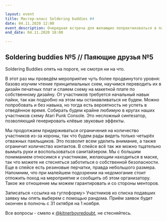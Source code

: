 ```yaml
---

layout: event
title: Мастер-класс Soldering buddies #4
date: 04.11.2020 12:00
event_description: Очередная встреча для желающих попрактиковаться в пайке.
end_date: 04.11.2020 18:00

---
```

## Soldering buddies №5 // Паяющие друзья №5

Soldering Buddies опять на пороге, не смотря ни на что.

В этот раз мы проведём мероприятие чуть более продвинутого уровня: базово изучим чтение принципиальных схем, научимся переводить их в дизайн печатных плат и спаяем схему на макетной плате по собственному дизайну.
От участников требуется начальный навык пайки, так как подробно на этом мы останавливаться не будем. Можно попробовать и без навыка, но тогда есть вероятность не успеть в отведённое время.
Собирать будем крайне любимую в кругах наших участников схему Atari Punk Console. Это несложный синтезатор, позволяющий генерировать клёвые звуковые эффекты.

Мы продолжаем придерживаться ограничения на количество участников из-за короны, так что будем рады видеть только четырёх отважных паяльщиков. Это позволит всем уделить внимание, а также ограничит количество контактов.
В спейсе всё так же можно тщательно вымыть руки и воспользоваться санитайзером. Мы с большим пониманием относимся к участникам, желающим находиться в маске, так что можете не стесняться заботиться о собственной безопасности. Еще в спейсе есть резиновые перчатки, правда небольшого размера.
Напомним, что при малейшем подозрении на недомогание стоит отложить поход на мероприятие и сообщить об этом организатору. Такое же отношение мы можем гарантировать и со стороны менторов.

Записаться <ссылка на гуглоформу>
Участников из списка подавших заявку мы опять выберем с помощью рандома. Приём заявок будет окончен в полночь с 31 октября на 1 ноября.

Все вопросы - смело к [@kitnerboyredoubt](https://t.me/kitnerboyredoubt), не стесняйтесь.
